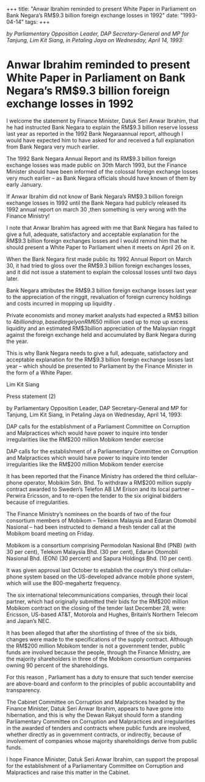 +++ 
title: "Anwar Ibrahim reminded to present White Paper in Parliament on Bank Negara’s RM$9.3 billion foreign exchange losses in 1992"
date: "1993-04-14"
tags:
+++

_by Parliamentary Opposition Leader, DAP Secretary-General and MP for Tanjung, Lim Kit Siang, in Petaling Jaya on Wednesday, April 14, 1993:_

# Anwar Ibrahim reminded to present White Paper in Parliament on Bank Negara’s RM$9.3 billion foreign exchange losses in 1992

I welcome the statement by Finance Minister, Datuk Seri Anwar Ibrahim, that he had instructed Bank Negara to explain the RM$9.3 billion reserve lossess last year as reported in the 1992 Bank Negaraannual report, although I would have expected him to have asked for and received a full explanation from Bank Negara very much earlier.</u>

The 1992 Bank Negara Annual Report and its RM$9.3 billion foreign exchange losses was made public on 30th March 1993, but the Finance Minister should have been informed of the colossal foreign exchange losses very much earlier – as Bank Negara officials should have known of them by early January.

If Anwar Ibrahim did not know of Bank Negara’s RM$9.3 billion foreign exchange losses in 1992 until the Bank Negara had publicly released its 1992 annual report on march 30 ,then something is very wrong with the Finance Ministry!

I note that Anwar Ibrahim has agreed with me that Bank Negara has failed to give a full, adequate, satisfactory and acceptable explanation for the RM$9.3 billion foreign exchanges losses and I would remind him that he should present a White Paper to Parliament when it meets on April 26 on it.

When the Bank Negara first made public its 1992 Annual Report on March 30, it had tried to gloss over the RM$9.3 billion foreign exchanges losses, and it did not issue a statement to explain the colossal losses until two days later.

Bank Negara attributes the RM$9.3 billion foreign exchange losses last year to the appreciation of the ringgit, revaluation of foreign currency holdings and costs incurred in mopping up liquidity .

Private economists and money market analysts had expected a RM$3 billion to $4 billion drop, based largely on RM$650 million used up to mop up excess liquidity and an estimated RM$3billion appreciation of the Malaysian ringgit against the foreign exchange held and accumulated by Bank Negara during the year.

This is why Bank Negara needs to give a full, adequate, satisfactory and acceptable explanation for the RM$9.3 billion foreign exchange losses last year – which should be presented to Parliament by the Finance Minister in the form of a White Paper.

Lim Kit Siang

Press statement (2)

by Parliamentary Opposition Leader, DAP Secretary-General and MP for Tanjung, Lim Kit Siang, in Petaling Jaya on Wednesday, April 14, 1993:

DAP calls for the establishment of a Parliament Committee on Corruption and Malpractices which would have power to inquire into tender irregularities like the RM$200 million Mobikom tender exercise

DAP calls for the establishment of a Parliamentary Committee on Corruption and Malpractices which would have power to inquire into tender irregularities like the RM$200 million Mobikom tender exercise

It has been reported that the Finance Ministry has ordered the third cellular-phone operator, Mobikim Sdn. Bhd. To withdraw a RM$200 million supply contract awarded to Sweden’s Telefon AB LM Erison and its local partner – Perwira Ericsson, and to re-open the tender to the six original bidders because of irregularities.

The Finance Ministry’s nominees on the boards of two of the four consortium members of Mobikom – Telekom Malaysia and Edaran Otomobil Nasional – had been instructed to demand a fresh tender call at the Mobikom board meeting on Friday.

Mobikom is a consortium comprising Permodolan Nasional Bhd (PNB) (with 30 per cent), Telekom Malaysia Bhd. (30 per cent), Edaran Otomobli Nasional Bhd. (EON) (30 percent) and Sapura Holdings Bhd. (10 per cent).

It was given approval last October to establish the country’s third cellular-phone system based on the US-developed advance mobile phone system, which will use the 800-megahertz frequency.

The six international telecommunications companies, through their local partner, which had originally submitted their bids for the RM$200 million Mobikom contract on the closing of the tender last December 28, were: Ericsson, US-based AT&T, Motorola and Hughes, Britain’s Northern Telecom and Japan’s NEC.

It has been alleged that after the shortlisting of three of the six bids, changes were made to the specifications of the supply contract. Although the RM$200 million Mobikom tender is not a government tender, public funds are involved because the people, through the Finance Ministry, are the majority shareholders in three of the Mobikom consortium companies owning 90 percent of the shareholdings.

For this reason , Parliament has a duty to ensure that such tender exercise are above-board and conform to the principles of public accountability and transparency.

The Cabinet Committee on Corruption and Malpractices headed by the Finance Minister, Datuk Seri Anwar Ibrahim, appears to have gone into hibernation, and this is why the Dewan Rakyat should form a standing Parliamentary Committee on Corruption and Malpractices and irregularities in the awarded of tenders and contracts where public funds are involved, whether directly as in government contracts, or indirectly, because of involvement of companies whose majority shareholdings derive from public funds.

I hope Finance Minister, Datuk Seri Anwar Ibrahim, can support the proposal for the establishment of a Parliamentary Committee on Corruption and Malpractices and raise this matter in the Cabinet.
 
